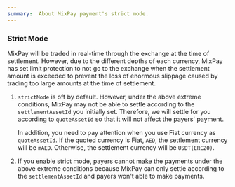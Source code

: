 ```yaml
---
summary:  About MixPay payment's strict mode.
---
```


### Strict Mode

MixPay will be traded in real-time through the exchange at the time of settlement. However, due to the different depths of each currency, MixPay has set limit protection to not go to the exchange when the settlement amount is exceeded to prevent the loss of enormous slippage caused by trading too large amounts at the time of settlement.


1. `strictMode` is off by default. However, under the above extreme conditions, MixPay may not be able to settle according to the `settlementAssetId` you initially set. Therefore, we will settle for you according to `quoteAssetId` so that it will not affect the payers' payment.

	In addition, you need to pay attention when you use Fiat currency as `quoteAssetId`. If the quoted currency is Fiat, `AED`, the settlement currency will be `mAED`. Otherwise, the settlement currency will be `USDT(ERC20)`.

2. If you enable strict mode, payers cannot make the payments under the above extreme conditions because MixPay can only settle according to the `settlementAssetId` and payers won't able to make payments.

